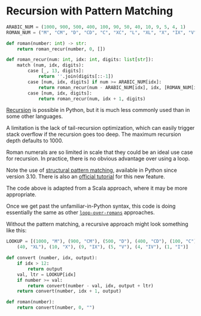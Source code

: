 # Recursion with Pattern Matching

```python
ARABIC_NUM = (1000, 900, 500, 400, 100, 90, 50, 40, 10, 9, 5, 4, 1)
ROMAN_NUM = ("M", "CM", "D", "CD", "C", "XC", "L", "XL", "X", "IX", "V", "IV", "I")

def roman(number: int) -> str:
    return roman_recur(number, 0, [])

def roman_recur(num: int, idx: int, digits: list[str]):
    match (num, idx, digits):
        case [_, 13, digits]:
            return ''.join(digits[::-1])
        case [num, idx, digits] if num >= ARABIC_NUM[idx]:
            return roman_recur(num - ARABIC_NUM[idx], idx, [ROMAN_NUM[idx],] + digits)
        case [num, idx, digits]:
            return roman_recur(num, idx + 1, digits)
```

[Recursion][recursion] is possible in Python, but it is much less commonly used than in some other languages.

A limitation is the lack of tail-recursion optimization, which can easily trigger stack overflow if the recursion goes too deep.
The maximum recursion depth defaults to 1000.

Roman numerals are so limited in scale that they could be an ideal use case for recursion.
In practice, there is no obvious advantage over using a loop.

Note the use of [structural pattern matching][pep-636], available in Python since version 3.10.
There is also an [official tutorial][structural-pattern-matching] for this new feature.

The code above is adapted from a Scala approach, where it may be more appropriate.

Once we get past the unfamiliar-in-Python syntax, this code is doing essentially the same as other [`loop-over-romans`][loop-over-romans] approaches.

Without the pattern matching, a recursive approach might look something like this:

```python
LOOKUP = [(1000, "M"), (900, "CM"), (500, "D"), (400, "CD"), (100, "C"), (90, "XC"), (50, "L"),
    (40, "XL"), (10, "X"), (9, "IX"), (5, "V"), (4, "IV"), (1, "I")]

def convert (number, idx, output):
    if idx > 12:
        return output
    val, ltr = LOOKUP[idx]
    if number >= val:
        return convert(number - val, idx, output + ltr)
    return convert(number, idx + 1, output)

def roman(number):
    return convert(number, 0, "")
```


[recursion]: https://diveintopython.org/learn/functions/recursion
[pep-636]: https://peps.python.org/pep-0636/
[structural-pattern-matching]: https://docs.python.org/3/tutorial/controlflow.html#match-statements
[loop-over-romans]: https://exercism.org/tracks/python/exercises/roman-numerals/approaches/loop-over-roman
